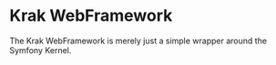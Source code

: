 # Krak WebFramework

The Krak WebFramework is merely just a simple wrapper around the Symfony Kernel.
